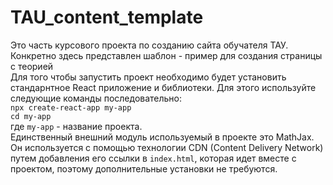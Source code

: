 # TAU_content_template
Это часть курсового проекта по созданию сайта обучателя ТАУ.
Конкретно здесь представлен шаблон - пример для создания страницы с теорией\
Для того чтобы запустить проект необходимо будет установить стандарнтное React приложение и библиотеки. Для этого используйте следующие команды последовательно:\
`npx create-react-app my-app`\
`cd my-app`\
где `my-app` - название проекта.\
Единственный внешний модуль используемый в проекте это MathJax.\
Он используется с помощью технологии CDN (Content Delivery Network)\
путем добавления его ссылки в `index.html`, которая идет вместе с проектом, поэтому дополнительные установки не требуются.
